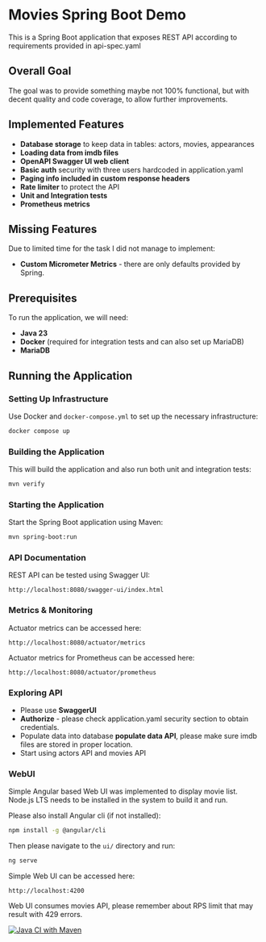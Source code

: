 # Movies Spring Boot Demo

This is a Spring Boot application that exposes REST API according to requirements provided in
api-spec.yaml

## Overall Goal
The goal was to provide something maybe not 100% functional, but with decent quality and code coverage, to allow further
improvements.

## Implemented Features
- **Database storage** to keep data in tables: actors, movies, appearances
- **Loading data from imdb files**
- **OpenAPI Swagger UI web client**
- **Basic auth** security with three users hardcoded in application.yaml
- **Paging info included in custom response headers**
- **Rate limiter** to protect the API
- **Unit and Integration tests**
- **Prometheus metrics**

## Missing Features
Due to limited time for the task I did not manage to implement:
- **Custom Micrometer Metrics** - there are only defaults provided by Spring.

## Prerequisites
To run the application, we will need:
- **Java 23**
- **Docker** (required for integration tests and can also set up MariaDB)
- **MariaDB**

## Running the Application

### Setting Up Infrastructure

Use Docker and `docker-compose.yml` to set up the necessary infrastructure:

```sh
docker compose up
```

### Building the Application

This will build the application and also run both unit and integration tests:

```sh
mvn verify
```

### Starting the Application

Start the Spring Boot application using Maven:

```sh
mvn spring-boot:run
```

### API Documentation

REST API can be tested using Swagger UI:

```text
http://localhost:8080/swagger-ui/index.html
```

### Metrics & Monitoring

Actuator metrics can be accessed here:

```text
http://localhost:8080/actuator/metrics
```

Actuator metrics for Prometheus can be accessed here:

```text
http://localhost:8080/actuator/prometheus
```

### Exploring API
- Please use **SwaggerUI**
- **Authorize** - please check application.yaml security section to obtain credentials.
- Populate data into database **populate data API**, please make sure imdb files are stored in proper location.
- Start using actors API and movies API

### WebUI 

Simple Angular based Web UI was implemented to display movie list. 
Node.js LTS needs to be installed in the system to build it and run.

Please also install Angular cli (if not installed):
```sh
npm install -g @angular/cli
```

Then please navigate to the `ui/` directory and run:
```sh
ng serve
```

Simple Web UI can be accessed here:
```text
http://localhost:4200
```

Web UI consumes movies API, please remember about RPS limit that may result with 429 errors.

[![Java CI with Maven](https://github.com/mkotra/movies/actions/workflows/maven.yml/badge.svg)](https://github.com/mkotra/spring/actions/workflows/maven.yml)